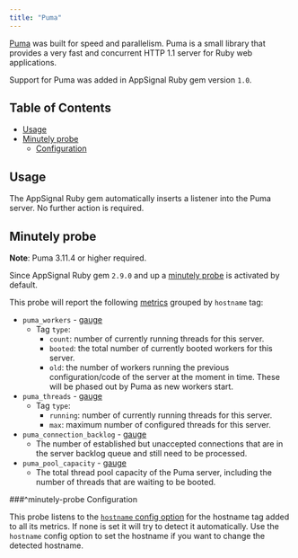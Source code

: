 ```yaml
---
title: "Puma"
---
```


[Puma](http://puma.io/) was built for speed and parallelism. Puma is a small library that provides a very fast and concurrent HTTP 1.1 server for Ruby web applications.

Support for Puma was added in AppSignal Ruby gem version `1.0`.

## Table of Contents

- [Usage](#usage)
- [Minutely probe](#minutely-probe)
  - [Configuration](#minutely-probe-configuration)

## Usage

The AppSignal Ruby gem automatically inserts a listener into the Puma server. No further action is required.

## Minutely probe

**Note**: Puma 3.11.4 or higher required.

Since AppSignal Ruby gem `2.9.0` and up a [minutely probe](/ruby/instrumentation/minutely-probes.html) is activated by default.

This probe will report the following [metrics](/metrics/custom.html) grouped by `hostname` tag:

- `puma_workers` - [gauge](/metrics/custom.html#gauge)
  - Tag `type`:
      - `count`: number of currently running threads for this server.
      - `booted`: the total number of currently booted workers for this server.
      - `old`: the number of workers running the previous configuration/code of the server at the moment in time. These will be phased out by Puma as new workers start.
- `puma_threads` - [gauge](/metrics/custom.html#gauge)
  - Tag `type`:
      - `running`: number of currently running threads for this server.
      - `max`: maximum number of configured threads for this server.
- `puma_connection_backlog` - [gauge](/metrics/custom.html#gauge)
  - The number of established but unaccepted connections that are in the server backlog queue and still need to be processed.
- `puma_pool_capacity` - [gauge](/metrics/custom.html#gauge)
  - The total thread pool capacity of the Puma server, including the number of threads that are waiting to be booted.

###^minutely-probe Configuration

This probe listens to the [`hostname` config option](/ruby/configuration/options.html#option-hostname) for the hostname tag added to all its metrics. If none is set it will try to detect it automatically. Use the `hostname` config option to set the hostname if you want to change the detected hostname.
